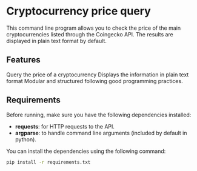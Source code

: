 # Cryptocurrency price query

This command line program allows you to check the price of the main cryptocurrencies listed through the Coingecko API. The results are displayed in plain text format by default.


## Features

Query the price of a cryptocurrency
Displays the information in plain text format
Modular and structured following good programming practices.


## Requirements

Before running, make sure you have the following dependencies installed:
- **requests**: for HTTP requests to the API.
- **argparse**: to handle command line arguments (included by default in python).

You can install the dependencies using the following command:

```bash
pip install -r requirements.txt



